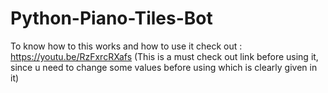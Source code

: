 # Python-Piano-Tiles-Bot
To know how to this works and how to use it check out : https://youtu.be/RzFxrcRXafs (This is a must check out link before using it, since u need to change some values before using which is clearly given in it)
